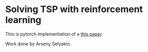 # Solving TSP with reinforcement learning
This is pytorch implementation of a [this paper](https://arxiv.org/pdf/1912.05784v1.pdf).

Work done by Arseny Selyakin.
